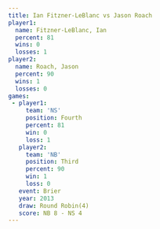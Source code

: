 ```yaml
---
title: Ian Fitzner-LeBlanc vs Jason Roach
player1:                    
  name: Fitzner-LeBlanc, Ian
  percent: 81               
  wins: 0                   
  losses: 1                 
player2:                    
  name: Roach, Jason        
  percent: 90               
  wins: 1                   
  losses: 0                 
games:
 - player1:          
     team: 'NS'      
     position: Fourth
     percent: 81     
     win: 0          
     loss: 1         
   player2:         
     team: 'NB'     
     position: Third
     percent: 90    
     win: 1         
     loss: 0        
   event: Brier        
   year: 2013          
   draw: Round Robin(4)
   score: NB 8 - NS 4  
---
```

